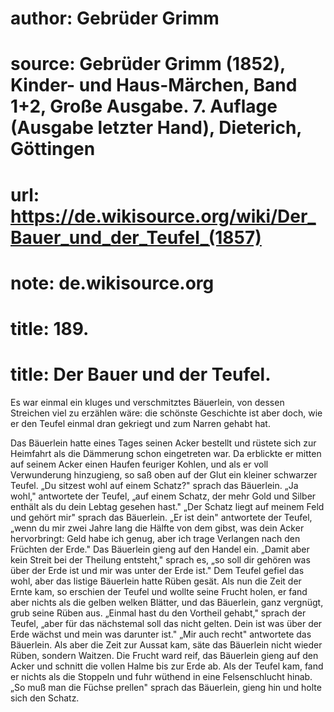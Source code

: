 # author: Gebrüder Grimm
# source: Gebrüder Grimm (1852), Kinder- und Haus-Märchen, Band 1+2, Große Ausgabe. 7. Auflage (Ausgabe letzter Hand), Dieterich, Göttingen
# url: https://de.wikisource.org/wiki/Der_Bauer_und_der_Teufel_(1857)
# note: de.wikisource.org
# title: 189.

# title: Der Bauer und der Teufel.

Es war einmal ein kluges und verschmitztes Bäuerlein, von dessen Streichen viel zu erzählen wäre: die schönste Geschichte ist aber doch, wie er den Teufel einmal dran gekriegt und zum Narren gehabt hat. 

Das Bäuerlein hatte eines Tages seinen Acker bestellt und rüstete sich zur Heimfahrt als die Dämmerung schon eingetreten war. Da erblickte er mitten auf seinem Acker einen Haufen feuriger Kohlen, und als er voll Verwunderung hinzugieng, so saß oben auf der Glut ein kleiner schwarzer Teufel. „Du sitzest wohl auf einem Schatz?" sprach das Bäuerlein. „Ja wohl," antwortete der Teufel, „auf einem Schatz, der mehr Gold und Silber enthält als du dein Lebtag gesehen hast." „Der Schatz liegt auf meinem Feld und gehört mir" sprach das Bäuerlein. „Er ist dein" antwortete der Teufel, „wenn du mir zwei Jahre lang die Hälfte von dem gibst, was dein Acker hervorbringt: Geld habe ich genug, aber ich trage Verlangen nach den Früchten der Erde." Das Bäuerlein gieng auf den Handel ein. „Damit aber kein Streit bei der Theilung entsteht," sprach es, „so soll dir gehören was über der Erde ist und mir was unter der Erde ist." Dem Teufel gefiel das wohl, aber das listige Bäuerlein hatte Rüben gesät. Als nun die Zeit der Ernte kam, so erschien der Teufel und wollte seine Frucht holen, er fand aber nichts als die gelben welken Blätter, und das Bäuerlein, ganz vergnügt, grub seine Rüben aus. „Einmal hast du den Vortheil gehabt," sprach der Teufel, „aber für das nächstemal  soll das nicht gelten. Dein ist was über der Erde wächst und mein was darunter ist." „Mir auch recht" antwortete das Bäuerlein. Als aber die Zeit zur Aussat kam, säte das Bäuerlein nicht wieder Rüben, sondern Waitzen. Die Frucht ward reif, das Bäuerlein gieng auf den Acker und schnitt die vollen Halme bis zur Erde ab. Als der Teufel kam, fand er nichts als die Stoppeln und fuhr wüthend in eine Felsenschlucht hinab. „So muß man die Füchse prellen" sprach das Bäuerlein, gieng hin und holte sich den Schatz. 

